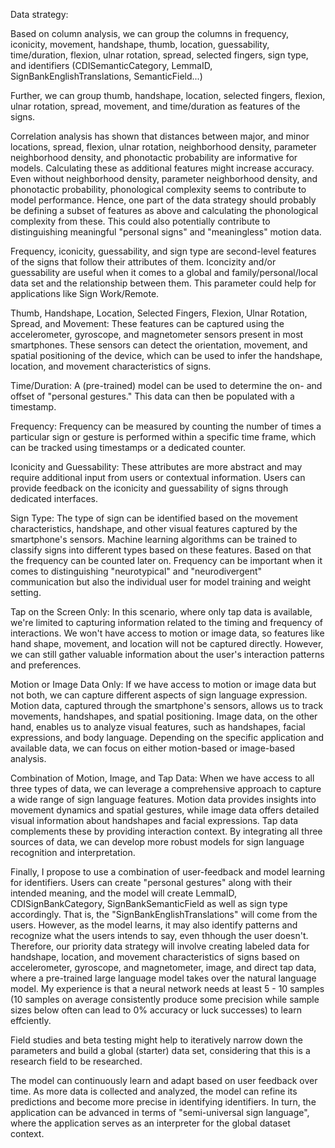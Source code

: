 Data strategy: 

Based on column analysis, we can group the columns in frequency, iconicity, movement, handshape, thumb, location, guessability, time/duration, flexion, ulnar rotation, spread, selected fingers, sign type, and identifiers (CDISemanticCategory, LemmaID, SignBankEnglishTranslations, SemanticField...)

Further, we can group thumb, handshape, location, selected fingers, flexion, ulnar rotation, spread, movement, and time/duration as features of the signs. 

Correlation analysis has shown that distances between major, and minor locations, spread, flexion, ulnar rotation, neighborhood density, parameter neighborhood density, and phonotactic probability are informative for models. Calculating these as additional features might increase accuracy. Even without neighborhood density, parameter neighborhood density, and phonotactic probability, phonological complexity seems to contribute to model performance. Hence, one part of the data strategy should probably be defining a subset of features as above and calculating the phonological complexity from these. This could also potentially contribute to distinguishing meaningful "personal signs" and "meaningless" motion data. 

Frequency, iconicity, guessability, and sign type are second-level features of the signs that follow their attributes of them. Iconcizity and/or guessability are useful when it comes to a global and family/personal/local data set and the relationship between them. This parameter could help for applications like Sign Work/Remote. 

Thumb, Handshape, Location, Selected Fingers, Flexion, Ulnar Rotation, Spread, and Movement: These features can be captured using the accelerometer, gyroscope, and magnetometer sensors present in most smartphones. These sensors can detect the orientation, movement, and spatial positioning of the device, which can be used to infer the handshape, location, and movement characteristics of signs.

Time/Duration: A (pre-trained) model can be used to determine the on- and offset of "personal gestures." This data can then be populated with a timestamp. 

Frequency: Frequency can be measured by counting the number of times a particular sign or gesture is performed within a specific time frame, which can be tracked using timestamps or a dedicated counter.

Iconicity and Guessability: These attributes are more abstract and may require additional input from users or contextual information. Users can provide feedback on the iconicity and guessability of signs through dedicated interfaces.

Sign Type: The type of sign can be identified based on the movement characteristics, handshape, and other visual features captured by the smartphone's sensors. Machine learning algorithms can be trained to classify signs into different types based on these features. Based on that the frequency can be counted later on. Frequency can be important when it comes to distinguishing "neurotypical" and "neurodivergent" communication but also the individual user for model training and weight setting. 

Tap on the Screen Only: In this scenario, where only tap data is available, we're limited to capturing information related to the timing and frequency of interactions. We won't have access to motion or image data, so features like hand shape, movement, and location will not be captured directly. However, we can still gather valuable information about the user's interaction patterns and preferences.

Motion or Image Data Only: If we have access to motion or image data but not both, we can capture different aspects of sign language expression. Motion data, captured through the smartphone's sensors, allows us to track movements, handshapes, and spatial positioning. Image data, on the other hand, enables us to analyze visual features, such as handshapes, facial expressions, and body language. Depending on the specific application and available data, we can focus on either motion-based or image-based analysis.

Combination of Motion, Image, and Tap Data: When we have access to all three types of data, we can leverage a comprehensive approach to capture a wide range of sign language features. Motion data provides insights into movement dynamics and spatial gestures, while image data offers detailed visual information about handshapes and facial expressions. Tap data complements these by providing interaction context. By integrating all three sources of data, we can develop more robust models for sign language recognition and interpretation.

Finally, I propose to use a combination of user-feedback and model learning for identifiers. Users can create "personal gestures" along with their intended meaning, and the model will create LemmaID, CDISignBankCategory, SignBankSemanticField as well as sign type accordingly. That is, the "SignBankEnglishTranslations" will come from the users. However, as the model learns, it may also identify patterns and recognize what the users intends to say, even thhough the user doesn't. Therefore, our priority data strategy will involve creating labeled data for handshape, location, and movement characteristics of signs based on accelerometer, gyroscope, and magnetometer, image, and direct tap data, where a pre-trained large language model takes over the natural language model. My experience is that a neural network needs at least 5 - 10 samples (10 samples on average consistently produce some precision while sample sizes below often can lead to 0% accuracy or luck successes) to learn effciently. 

Field studies and beta testing might help to iteratively narrow down the parameters and build a global (starter) data set, considering that this is a research field to be researched. 

The model can continuously learn and adapt based on user feedback over time. As more data is collected and analyzed, the model can refine its predictions and become more precise in identifying identifiers. In turn, the application can be advanced in terms of "semi-universal sign language", where the application serves as an interpreter for the global dataset context. 